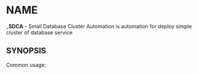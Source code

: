 # NAME
___SDCA__ - Small Database Cluster Automation  is automation for deploy simple cluster of database service
## SYNOPSIS
Common usage:
